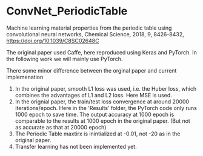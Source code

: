 # ConvNet_PeriodicTable
Machine learning material properties from the periodic table using convolutional neural networks, Chemical Science, 2018, 9, 8426-8432, https://doi.org/10.1039/C8SC02648C

The original paper used Caffe, here reproduced using Keras and PyTorch. In the following work we will mainly use PyTorch. 

There some minor difference between the orginal paper and current implemenation 
1. In the original paper, smooth L1 loss was used, i.e. the Huber loss, which combines the advantages of L1 and L2 loss. Here MSE is used. 
2. In the orignial paper, the train/test loss convergence at around 20000 iterations/epoch. Here in the 'Results' folder, the PyTorch code only runs 1000 epoch to save time. The output accuracy at 1000 epoch is comparable to the results at 1000 epoch in the original paper. (But not as accurate as that at 20000 epoch)
3. The Periodic Table maxtirx is inintialized at -0.01, not -20 as in the original paper. 
4. Transfer learning has not been implemented yet. 


